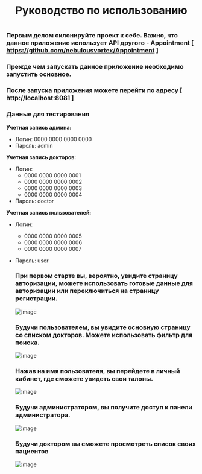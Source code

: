 <h1 align="center"> Руководство по использованию <h1>

  ### Первым делом склонируйте проект к себе. Важно, что данное приложение использует API другого - Appointment [ https://github.com/nebulousvortex/Appointment ]
  ### Прежде чем запускать данное приложение необходимо запустить основное. 
  ### После запуска приложения можете перейти по адресу [ http://localhost:8081 ]

### Данные для тестирования

**Учетная запись админа:**
- Логин: 0000 0000 0000 0000
- Пароль: admin

**Учетная запись докторов:**
- Логин: 
    - 0000 0000 0000 0001
    - 0000 0000 0000 0002
    - 0000 0000 0000 0003
    - 0000 0000 0000 0004
- Пароль: doctor

**Учетная запись пользователей:**
- Логин:
    - 0000 0000 0000 0005
    - 0000 0000 0000 0006
    - 0000 0000 0000 0007
- Пароль: user


  ### При первом старте вы, вероятно, увидите страницу авторизации, можете использовать готовые данные для авторизации или переключиться на страницу регистрации.
  ![image](https://github.com/nebulousvortex/Appointment_Web/assets/106030747/ad93c5ca-012f-43c6-8bbc-34867c82d84e)

  ### Будучи пользователем, вы увидите основную страницу со списком докторов. Можете использовать фильтр для поиска.
  ![image](https://github.com/nebulousvortex/Appointment_Web/assets/106030747/1b289001-ab41-46b8-94fb-20150a2e2157)

  ### Нажав на имя пользователя, вы перейдете в личный кабинет, где сможете увидеть свои талоны.
  ![image](https://github.com/nebulousvortex/Appointment_Web/assets/106030747/19e1b59c-3140-4ac6-aee1-75a5b5985550)

  ### Будучи администратором, вы получите доступ к панели администратора.
  ![image](https://github.com/nebulousvortex/Appointment_Web/assets/106030747/5a9457e4-f0e9-4b78-a9ae-b09d1799fd9e)

  ### Будучи доктором вы сможете просмотреть список своих пациентов
  ![image](https://github.com/nebulousvortex/Appointment_Web/assets/106030747/576025e7-aa7f-4957-9f91-a45184f93d8a)




